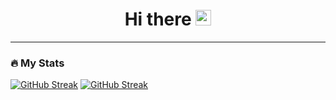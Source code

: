 <div id="header" align="center">
  <img src="https://media3.giphy.com/media/3o7aDgf134NzaaHI8o/200w.webp?cid=ecf05e472oz0t7iuk67qm6m4d9xpi1lblwsk90br44vo4sjf&ep=v1_gifs_search&rid=200w.webp&ct=g"   alt=""/>
  
  <h1>Hi there 
    <img src="https://media3.giphy.com/media/HrRvnN7NuJy4InG4MV/giphy.webp?cid=ecf05e47xcdpd5632h4hmb1fbk5jgd5rrna97750gqlhrkd0&ep=v1_stickers_search&rid=giphy.webp&ct=s" width="25">
  </h1>
</div>
<hr>


### :fire: My Stats
[![GitHub Streak](http://github-readme-streak-stats.herokuapp.com?user=josemmsantos14&theme=holi-theme&border_radius=5)](https://git.io/streak-stats)
[![GitHub Streak](https://github-readme-stats.vercel.app/api?username=josemmsantos14&show_icons=true&theme=holi&border_radius=5)](https://git.io/streak-stats)
<!--
**josemmsantos14/josemmsantos14** is a ✨ _special_ ✨ repository because its `README.md` (this file) appears on your GitHub profile.

Here are some ideas to get you started:

- 🔭 I’m currently working on ...
- 🌱 I’m currently learning ...
- 👯 I’m looking to collaborate on ...
- 🤔 I’m looking for help with ...
- 💬 Ask me about ...
- 📫 How to reach me: ...
- 😄 Pronouns: ...
- ⚡ Fun fact: ...

alternative stats:
[![GitHub Streak](http://github-readme-streak-stats.herokuapp.com?user=josemmsantos14&theme=react&border_radius=5&background=091B54D1)](https://git.io/streak-stats)
-->

